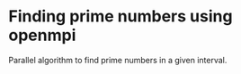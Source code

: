 # Finding prime numbers using openmpi
Parallel algorithm to find prime numbers in a given interval.
